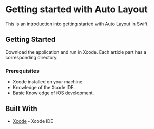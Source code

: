 # Getting started with Auto Layout

This is an introduction into getting started with Auto Layout in Swift.

## Getting Started

Download the application and run in Xcode. Each article part has a corresponding directory.

### Prerequisites

- Xcode installed on your machine.
- Knowledge of the Xcode IDE.
- Basic Knowledge of iOS development.

## Built With

- [Xcode](https://developer.apple.com/xcode/) - Xcode IDE
